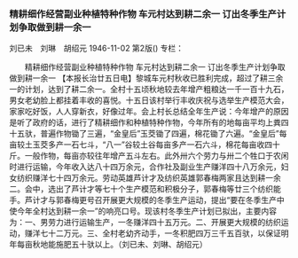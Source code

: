 ### 精耕细作经营副业种植特种作物  车元村达到耕二余一  订出冬季生产计划争取做到耕一余一
刘已未　刘琳　胡绍元
1946-11-02
第2版()
专栏：

　　精耕细作经营副业种植特种作物
    车元村达到耕二余一
    订出冬季生产计划争取做到耕一余一
    【本报长治廿五日电】黎城车元村秋收已胜利完成，超过了耕三余一的计划，达到了耕二余一。全村十五顷秋地较去年增产粗粮达一千一百十九石，男女老幼脸上都挂着丰收的喜悦。十五日该村举行丰收庆祝与选举生产模范大会，家家吃好饭，人人穿新衣，好像过年。会上村长总结全年生产说：今年增产的原因是听了政府的话，进行了精耕细作和种植特种作物，今年所有的地每亩平均上粪四十五驮，普遍作物锄了三遍，“金皇后”玉茭锄了四遍，棉花锄了六遍。“金皇后”每亩较土玉茭多产一石七斗，“八一”谷较土谷每亩多产一石六斗，棉花每亩收四十斤。一般作物，每亩亦较往年增产五斗左右。此外卅六个劳力与卅二个牲口于农闲时进行运输，今年收入达八十四万余元，合作社及副业生产赚洋四十八万余元，妇女纺织赚洋七十四万余元。劳动英雄芦计才及纺织英雄郭春梅两家且达到耕一余二。会中，选出了芦计才等七十个生产模范和积极分子，郭春梅等廿三个纺织能手。芦计才与郭春梅更号召开展更大规模的冬季生产运动，提出“要在冬季生产中使今年全村达到耕一余一”的响亮口号。现该村冬季生产计划已拟出，主要内容为：一、男劳力进行运输生产，一冬赚洋四十五万元。二、开展更大规模的纺织运动，赚洋七十二万元。三、全村老幼齐动手，一冬积肥四万三千五百驮，以保证明年每亩秋地能施肥五十驮以上。（刘已未、刘琳、胡绍元）
